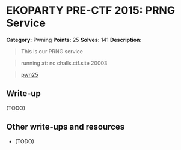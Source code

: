 # EKOPARTY PRE-CTF 2015: PRNG Service

**Category:** Pwning
**Points:** 25
**Solves:** 141
**Description:**

> This is our PRNG service

> running at: nc challs.ctf.site 20003

>[pwn25](pwn25.zip)

## Write-up

(TODO)

## Other write-ups and resources

* (TODO)
